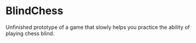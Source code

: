 # BlindChess
Unfinished prototype of a game that slowly helps you practice the ability of playing chess blind.
